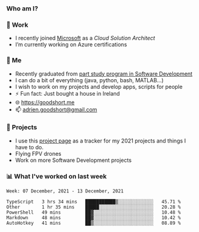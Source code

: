 ### Who am I?

<!--
**goodshort/goodshort** is a ✨ _special_ ✨ repository because its `README.md` (this file) appears on your GitHub profile.
-->
### 💼 Work
- I recently joined [Microsoft](https://www.microsoft.com/) as a _Cloud Solution Architect_
- I’m currently working on Azure certifications

### 🌱 Me
- Recently graduated from [part study program in Software Development](https://www.goodshort.me/who-am-i/studies#higher-diploma-in-software-development)
- I can do a bit of everything (java, python, bash, MATLAB...)
- I wish to work on my projects and develop apps, scripts for people
- ⚡ Fun fact: Just bought a house in Ireland
- 🌐 https://goodshort.me
- 📫 adrien.goodshort@gmail.com

### 🚧 Projects

- I use this [project page](https://github.com/users/goodshort/projects/2) as a tracker for my 2021 projects and things I have to do.
- Flying FPV drones
- Work on more Software Development projects

### 📊 What I've worked on last week

<!--START_SECTION:waka-->
```text
Week: 07 December, 2021 - 13 December, 2021

TypeScript   3 hrs 34 mins   ███████████▒░░░░░░░░░░░░░   45.71 % 
Other        1 hr 35 mins    █████░░░░░░░░░░░░░░░░░░░░   20.28 % 
PowerShell   49 mins         ██▓░░░░░░░░░░░░░░░░░░░░░░   10.48 % 
Markdown     48 mins         ██▓░░░░░░░░░░░░░░░░░░░░░░   10.42 % 
AutoHotkey   41 mins         ██▒░░░░░░░░░░░░░░░░░░░░░░   08.89 % 
```
<!--END_SECTION:waka-->
